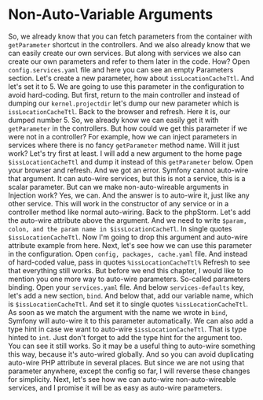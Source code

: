 # Non-Auto-Variable Arguments

So, we already know that you can fetch parameters from the container with `getParameter` shortcut in the controllers. And we also already know that we can easily create our own services. But along with services we also can create our own parameters and refer to them later in the code. How? Open `config.services.yaml` file and here you can see an empty Parameters section. Let's create a new parameter, how about `issLocationCacheTtl`. And let's set it to 5. We are going to use this parameter in the configuration to avoid hard-coding. But first, return to the main controller and instead of dumping our `kernel.projectdir` let's dump our new parameter which is `issLocationCacheTtl`. Back to the browser and refresh. Here it is, our dumped number 5. So, we already know we can easily get it with `getParameter` in the controllers. But how could we get this parameter if we were not in a controller? For example, how we can inject parameters in services where there is no fancy `getParameter` method name. Will it just work? Let's try first at least. I will add a new argument to the home page `$issLocationCacheTtl` and dump it instead of this `getParameter` below. Open your browser and refresh. And we got an error. Symfony cannot auto-wire that argument. It can auto-wire services, but this is not a service, this is a scalar parameter. But can we make non-auto-wireable arguments in Injection work? Yes, we can. And the answer is to auto-wire it, just like any other service. This will work in the constructor of any service or in a controller method like normal auto-wiring. Back to the phpStorm. Let's add the auto-wire attribute above the argument. And we need to write `$param, colon, and the param name in $issLocationCacheTl`. In single quotes `$issLocationCacheTtl`. Now I'm going to drop this argument and auto-wire attribute example from here. Next, let's see how we can use this parameter in the configuration. Open `config, packages, cache.yaml` file. And instead of hard-coded value, pass in quotes `%issLocationCacheTtl%` Refresh to see that everything still works. But before we end this chapter, I would like to mention you one more way to auto-wire parameters. So-called parameters binding. Open your `services.yaml` file. And below `services-defaults` key, let's add a new section, `bind`. And below that, add our variable name, which is `$issLocationCacheTtl`.
 And set it to single quotes `%issLocationCacheTtl`. As soon as we match the argument with the name we wrote in `bind`, Symfony will auto-wire it to this parameter automatically. We can also add a type hint in case we want to auto-wire `$issLocationCacheTtl`. That is type hinted to `int`. Just don't forget to add the type hint for the argument too. You can see it still works. So it may be a useful thing to auto-wire something this way, because it's auto-wired globally. And so you can avoid duplicating auto-wire PHP attribute in several places. But since we are not using that parameter anywhere, except the config so far, I will reverse these changes for simplicity. Next, let's see how we can auto-wire non-auto-wireable services, and I promise it will be as easy as auto-wire parameters.
